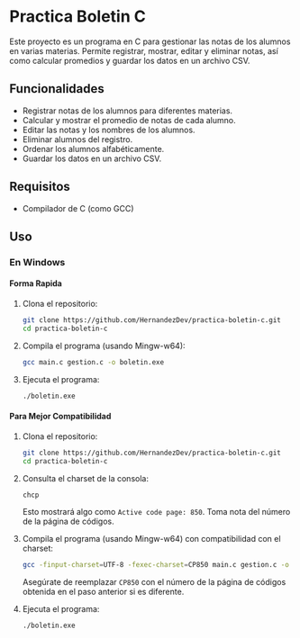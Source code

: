 # Practica Boletin C

Este proyecto es un programa en C para gestionar las notas de los alumnos en varias materias. Permite registrar, mostrar, editar y eliminar notas, así como calcular promedios y guardar los datos en un archivo CSV.

## Funcionalidades

- Registrar notas de los alumnos para diferentes materias.
- Calcular y mostrar el promedio de notas de cada alumno.
- Editar las notas y los nombres de los alumnos.
- Eliminar alumnos del registro.
- Ordenar los alumnos alfabéticamente.
- Guardar los datos en un archivo CSV.

## Requisitos

- Compilador de C (como GCC)

## Uso

### En Windows
#### Forma Rapida
1. Clona el repositorio:
    ```bash
    git clone https://github.com/HernandezDev/practica-boletin-c.git
    cd practica-boletin-c
    ```

2. Compila el programa (usando Mingw-w64):
    ```bash
    gcc main.c gestion.c -o boletin.exe  
    ```

3. Ejecuta el programa:
    ```bash
    ./boletin.exe
    ```
#### Para Mejor Compatibilidad
1. Clona el repositorio:
    ```bash
    git clone https://github.com/HernandezDev/practica-boletin-c.git
    cd practica-boletin-c
    ```

2. Consulta el charset de la consola:
    ```bash
    chcp
    ```
    Esto mostrará algo como `Active code page: 850`. Toma nota del número de la página de códigos.

3. Compila el programa (usando Mingw-w64) con compatibilidad con el charset:
    ```bash
    gcc -finput-charset=UTF-8 -fexec-charset=CP850 main.c gestion.c -o boletin.exe
    ```
    Asegúrate de reemplazar `CP850` con el número de la página de códigos obtenida en el paso anterior si es diferente.

4. Ejecuta el programa:
    ```bash
    ./boletin.exe
    ```